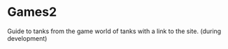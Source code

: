 # Games2
  Guide to tanks from the game world of tanks with a link to the site. (during development)
